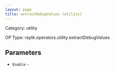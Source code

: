 ```yaml
---
layout: page
title: extractDebugValues (utility)
---
```


Category: utility

OP Type: raytk.operators.utility.extractDebugValues

## Parameters

* `Enable` -
